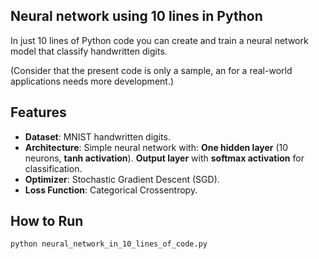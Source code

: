 ## Neural network using 10 lines in Python 

In just 10 lines of Python code you can create and train a neural network model that classify handwritten digits.


(Consider that the present code is only a sample, an for a real-world applications needs more development.)

## Features

   - **Dataset**: MNIST handwritten digits.
   - **Architecture**: Simple neural network with:
        **One hidden layer** (10 neurons, **tanh activation**).
        **Output layer** with **softmax activation** for classification.
   - **Optimizer**: Stochastic Gradient Descent (SGD).
   - **Loss Function**: Categorical Crossentropy.


## How to Run

```bash
python neural_network_in_10_lines_of_code.py
```
